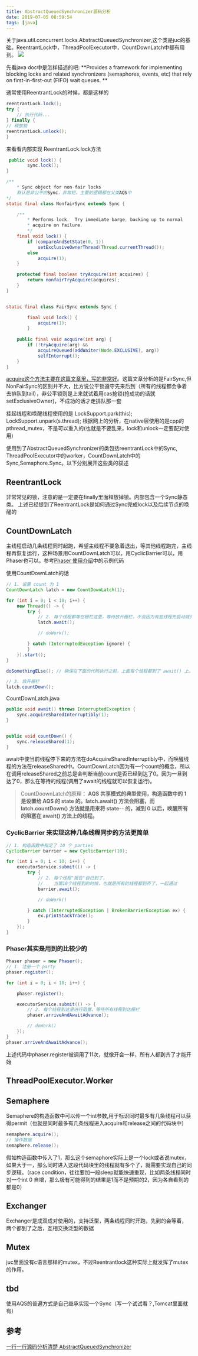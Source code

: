 ```yaml
---
title: AbstractQueuedSynchronizer源码分析
date: 2019-07-05 08:59:54
tags: [java]
---
```



关于java.util.concurrent.locks.AbstractQueuedSynchronizer,这个类是juc的基础。ReentrantLock中，ThreadPoolExecutor中，CountDownLatch中都有用到。
![](https://www.haldir66.ga/static/imgs/CapeBretonSunset_EN-AU10231293487_1920x1080.jpg)
<!--more-->

先看java doc中是怎样描述的吧:
**Provides a framework for implementing blocking locks and related synchronizers (semaphores, events, etc) that rely on first-in-first-out (FIFO) wait queues. **

<!--more-->

通常使用ReentrantLock的时候，都是这样的
```java
reentrantLock.lock();
try {
    // 执行代码...
} finally {
// 释放锁
reentrantLock.unlock();
}
```

来看看内部实现
ReentrantLock.lock方法
```java
 public void lock() {
        sync.lock();
}

/**
    * Sync object for non-fair locks 
    默认是非公平的Sync，非常短，主要的逻辑都在父类AQS中
*/
static final class NonfairSync extends Sync {

    /**
        * Performs lock.  Try immediate barge, backing up to normal
        * acquire on failure.
        */
    final void lock() {
        if (compareAndSetState(0, 1))
            setExclusiveOwnerThread(Thread.currentThread());
        else
            acquire(1);
    }

    protected final boolean tryAcquire(int acquires) {
        return nonfairTryAcquire(acquires);
    }
}


static final class FairSync extends Sync {

        final void lock() {
            acquire(1);
        }
        
    public final void acquire(int arg) {
        if (!tryAcquire(arg) &&
            acquireQueued(addWaiter(Node.EXCLUSIVE), arg))
            selfInterrupt();
    }
}

```
[acquire这个方法主要在这篇文章里，写的非常好](https://javadoop.com/post/AbstractQueuedSynchronizer)。这篇文章分析的是FairSync,但NonFairSync的区别并不大，比方说公平锁遵守先来后到（所有的线程都会争着去排队到tail），非公平锁则是上来就试着用cas抢锁(抢成功的话就setExclusiveOwner)，不成功的话才走排队那一套

挂起线程和唤醒线程使用的是
LockSupport.park(this);
LockSupport.unpark(s.thread);
根据网上的分析，在native层使用的是cpp的pthread_mutex，不是可以重入的(也就是不要乱来，lock和unlock一定要配对使用)

使用到了AbstractQueuedSynchronizer的类包括reentrantLock中的Sync, ThreadPoolExecutor中的worker，CountDownLatch中的Sync,Semaphore.Sync。以下分别展开这些类的叙述

## ReentrantLock
非常常见的锁，注意的是一定要在finally里面释放掉锁。内部包含一个Sync静态类。
上述已经提到了ReentrantLock是如何通过Sync完成lock以及后续节点的唤醒的


## CountDownLatch
主线程启动几条线程同时起跑，希望主线程不要急着退出，等其他线程跑完，主线程再恢复运行，这种场景用CountDownLatch可以，用CyclicBarrier可以，用Phaser也可以。参考[Phaser 使用介绍](https://www.javadoop.com/post/phaser-tutorial)中的示例代码

使用CountDownLatch的话
```java
// 1. 设置 count 为 1
CountDownLatch latch = new CountDownLatch(1);

for (int i = 0; i < 10; i++) {
    new Thread(() -> {
        try {
            // 2. 每个线程都等在栅栏这里，等待放开栅栏，不会因为有些线程先启动就先跑路了
            latch.await();

            // doWork();

        } catch (InterruptedException ignore) {
        }
    }).start();
}

doSomethingELse(); // 确保在下面的代码执行之前，上面每个线程都到了 await() 上。

// 3. 放开栅栏
latch.countDown();
```

CountDownLatch.java
```java
public void await() throws InterruptedException {
    sync.acquireSharedInterruptibly(1);
}


public void countDown() {
    sync.releaseShared(1);
}
```

await中使当前线程停下来的方法在doAcquireSharedInterruptibly中，而唤醒线程的方法在releaseShared中。CountDownLatch因为有一个count的概念，所以在调用releaseShared之前总是会判断当前count是否已经到达了0。因为一旦到达了0，那么在等待的线程(调用了await的线程就可以恢复运行)。
> CountDoownLatch的原理： **AQS 共享模式的典型使用，构造函数中的 1 是设置给 AQS 的 state 的。latch.await() 方法会阻塞，而 latch.countDown() 方法就是用来将 state-- 的，减到 0 以后，唤醒所有的阻塞在 await() 方法上的线程。**


### CyclicBarrier 来实现这种几条线程同步的方法更简单
```java
// 1. 构造函数中指定了 10 个 parties
CyclicBarrier barrier = new CyclicBarrier(10);

for (int i = 0; i < 10; i++) {
    executorService.submit(() -> {
        try {
            // 2. 每个线程"报告"自己到了，
            //    当第10个线程到的时候，也就是所有的线程都到齐了，一起通过
            barrier.await();

            // doWork()

        } catch (InterruptedException | BrokenBarrierException ex) {
            ex.printStackTrace();
        }
    });
}
```

### Phaser其实是用到的比较少的
```java
Phaser phaser = new Phaser();
// 1. 注册一个 party
phaser.register();

for (int i = 0; i < 10; i++) {

    phaser.register();

    executorService.submit(() -> {
        // 2. 每个线程到这里进行阻塞，等待所有线程到达栅栏
        phaser.arriveAndAwaitAdvance();

        // doWork()
    });
}
phaser.arriveAndAwaitAdvance();
``` 
上述代码中phaser.register被调用了11次，就像开会一样，所有人都到齐了才能开始


## ThreadPoolExecutor.Worker


## Semaphere
Semaphere的构造函数中可以传一个int参数,用于标识同时最多有几条线程可以获得permit（也就是同时最多有几条线程进入acquire和release之间的代码块中）
```java
semaphere.acquire();
// 操作数据
semaphere.release();
```
假如构造函数中传入了1，那么这个semaphore实际上是一个lock或者说mutex，如果大于一，那么同时进入这段代码块里的线程就有多个了，就需要实现自己的同步逻辑。（race condition，往往要加一段sleep就能快速重现，比如两条线程同时对一个int 0 自增，那么极有可能得到的结果是1而不是预期的2，因为各自看到的都是0）


## Exchanger
Exchanger是成双成对使用的，支持泛型，两条线程同时开跑，先到的会等着，两个都到了之后，互相交换泛型的数据


## Mutex
juc里面没有c语言那样的mutex，不过Reentrantlock这种实际上就发挥了mutex的作用。


## tbd 
使用AQS的普遍方式是自己继承实现一个Sync（写一个试试看？,Tomcat里面就有）


## 参考
[一行一行源码分析清楚 AbstractQueuedSynchronizer](https://javadoop.com/post/AbstractQueuedSynchronizer-2)
